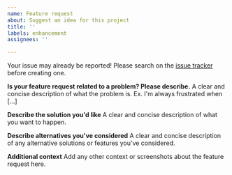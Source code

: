 ```yaml
---
name: Feature request
about: Suggest an idea for this project
title: ''
labels: enhancement
assignees: ''

---
```


Your issue may already be reported!
Please search on the [issue tracker](https://github.com/dylanzan/go-openai/issues) before creating one.

**Is your feature request related to a problem? Please describe.**
A clear and concise description of what the problem is. Ex. I'm always frustrated when [...]

**Describe the solution you'd like**
A clear and concise description of what you want to happen.

**Describe alternatives you've considered**
A clear and concise description of any alternative solutions or features you've considered.

**Additional context**
Add any other context or screenshots about the feature request here.
